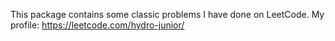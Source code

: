 This package contains some classic problems I have done on LeetCode.
My profile: https://leetcode.com/hydro-junior/
